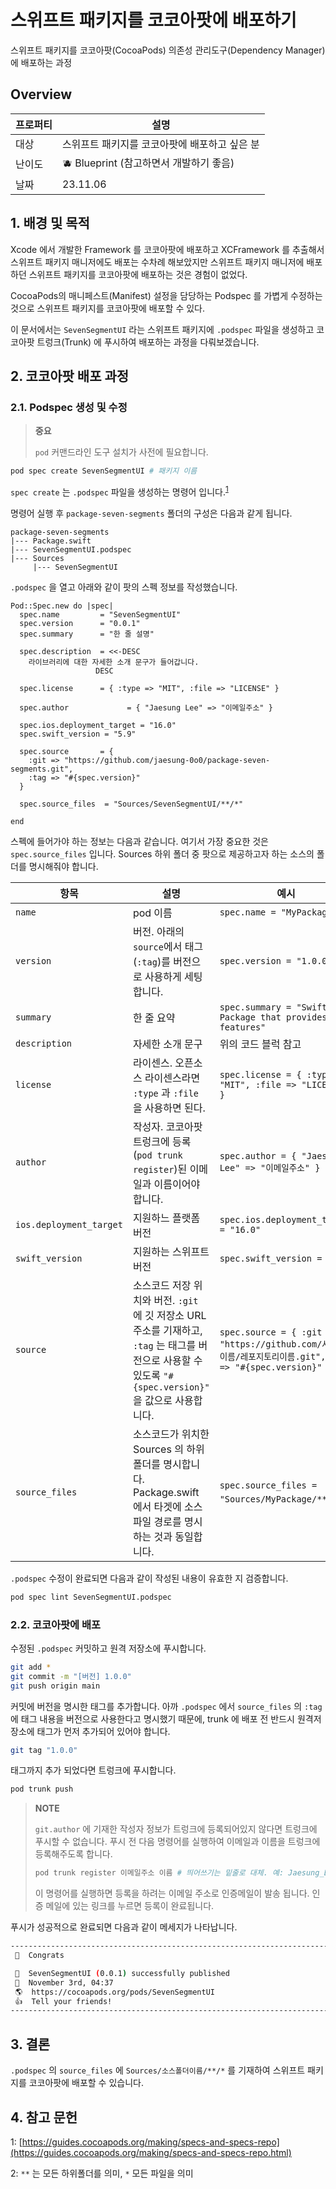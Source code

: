 # 스위프트 패키지를 코코아팟에 배포하기

스위프트 패키지를 코코아팟(CocoaPods) 의존성 관리도구(Dependency Manager) 에 배포하는 과정

## Overview

|프로퍼티 | 설명 |
| --- | --- |
| 대상 | 스위프트 패키지를 코코아팟에 배포하고 싶은 분 |
| 난이도 | 🫐 Blueprint (참고하면서 개발하기 좋음) |
| 날짜 | 23.11.06 |

## 1. 배경 및 목적

Xcode 에서 개발한 Framework 를 코코아팟에 배포하고 XCFramework 를 추출해서 스위프트 패키지 매니저에도 배포는 수차례 해보았지만
스위프트 패키지 매니저에 배포하던 스위프트 패키지를 코코아팟에 배포하는 것은 경험이 없었다.

CocoaPods의 매니페스트(Manifest) 설정을 담당하는 Podspec 를 가볍게 수정하는 것으로 스위프트 패키지를 코코아팟에 배포할 수 있다.

이 문서에서는 `SevenSegmentUI` 라는 스위프트 패키지에 `.podspec` 파일을 생성하고 코코아팟 트렁크(Trunk) 에 푸시하여 배포하는 과정을 다뤄보겠습니다.

## 2. 코코아팟 배포 과정

### 2.1. Podspec 생성 및 수정

> **중요**
>
> `pod` 커맨드라인 도구 설치가 사전에 필요합니다.

```bash
pod spec create SevenSegmentUI # 패키지 이름
```

`spec create` 는 `.podspec` 파일을 생성하는 명령어 입니다.<sup>[1](#footnote_1)</sup>

명령어 실행 후 `package-seven-segments` 폴더의 구성은 다음과 같게 됩니다.

```
package-seven-segments
|--- Package.swift
|--- SevenSegmentUI.podspec
|--- Sources
     |--- SevenSegmentUI
```

`.podspec` 을 열고 아래와 같이 팟의 스펙 정보를 작성했습니다.

```podspec
Pod::Spec.new do |spec|
  spec.name         = "SevenSegmentUI"
  spec.version      = "0.0.1"
  spec.summary      = "한 줄 설명"

  spec.description  = <<-DESC
    라이브러리에 대한 자세한 소개 문구가 들어갑니다.
                   DESC

  spec.license      = { :type => "MIT", :file => "LICENSE" }

  spec.author             = { "Jaesung Lee" => "이메일주소" }

  spec.ios.deployment_target = "16.0"
  spec.swift_version = "5.9"

  spec.source       = {
    :git => "https://github.com/jaesung-0o0/package-seven-segments.git",
    :tag => "#{spec.version}"
  }

  spec.source_files  = "Sources/SevenSegmentUI/**/*"

end
```
스펙에 들어가야 하는 정보는 다음과 같습니다. 여기서 가장 중요한 것은 `spec.source_files` 입니다. Sources 하위 폴더 중 팟으로 제공하고자 하는 소스의 폴더를 명시해줘야 합니다.

| 항목 | 설명 | 예시 |
| --- | --- | --- |
| `name` | pod 이름 | `spec.name = "MyPackage"` |
| `version` | 버전. 아래의 `source`에서 태그(`:tag`)를 버전으로 사용하게 세팅합니다. | `spec.version = "1.0.0"` |
| `summary` | 한 줄 요약 | `spec.summary = "Swift Package that provides OOO features"` |
| `description` | 자세한 소개 문구 | 위의 코드 블럭 참고 |
| `license` | 라이센스. 오픈소스 라이센스라면 `:type` 과 `:file` 을 사용하면 된다. | `spec.license = { :type => "MIT", :file => "LICENSE" }` |
| `author` | 작성자. 코코아팟 트렁크에 등록(`pod trunk register`)된 이메일과 이름이어야 합니다. | `spec.author = { "Jaesung Lee" => "이메일주소" }` |
| `ios.deployment_target` | 지원하느 플랫폼 버전 | `spec.ios.deployment_target = "16.0"` |
| `swift_version` | 지원하는 스위프트 버전 | `spec.swift_version = "5.9"` |
| `source` | 소스코드 저장 위치와 버전. `:git` 에 깃 저장소 URL 주소를 기재하고, `:tag` 는 태그를 버전으로 사용할 수 있도록 `"#{spec.version}"` 을 값으로 사용합니다. | `spec.source = { :git => "https://github.com/사용자이름/레포지토리이름.git", :tag => "#{spec.version}"` |
| `source_files` | 소스코드가 위치한 Sources 의 하위폴더를 명시합니다. Package.swift 에서 타겟에 소스파일 경로를 명시하는 것과 동일합니다. | `spec.source_files = "Sources/MyPackage/**/*"`<sup>[2](#footnote_2)</sup> |

`.podspec` 수정이 완료되면 다음과 같이 작성된 내용이 유효한 지 검증합니다.

```bash
pod spec lint SevenSegmentUI.podspec
```

### 2.2. 코코아팟에 배포

수정된 `.podspec` 커밋하고 원격 저장소에 푸시합니다. 

```bash
git add *
git commit -m "[버전] 1.0.0"
git push origin main
```

커밋에 버전을 명시한 태그를 추가합니다. 아까 `.podspec` 에서 `source_files` 의 `:tag` 에 태그 내용을 버전으로 사용한다고 명시했기 때문에, trunk 에 배포 전 반드시 원격저장소에 태그가 먼저 추가되어 있어야 합니다.

```bash
git tag "1.0.0"
```

태그까지 추가 되었다면 트렁크에 푸시합니다.

```bash
pod trunk push
```

> **NOTE**
>
> `git.author` 에 기재한 작성자 정보가 트렁크에 등록되어있지 않다면 트렁크에 푸시할 수 없습니다. 푸시 전 다음 명령어를 실행하여 이메일과 이름을 트렁크에 등록해주도록 합니다.
>
> ```bash
> pod trunk register 이메일주소 이름 # 띄어쓰기는 밑줄로 대체. 예: Jaesung_Lee
> ```
>
> 이 명령어를 실행하면 등록을 하려는 이메일 주소로 인증메일이 발송 됩니다. 인증 메일에 있는 링크를 누르면 등록이 완료됩니다.

푸시가 성공적으로 완료되면 다음과 같이 메세지가 나타납니다.

```bash
--------------------------------------------------------------------------------
 🎉  Congrats

 🚀  SevenSegmentUI (0.0.1) successfully published
 📅  November 3rd, 04:37
 🌎  https://cocoapods.org/pods/SevenSegmentUI
 👍  Tell your friends!
--------------------------------------------------------------------------------
```

## 3. 결론

`.podspec` 의 `source_files` 에 `Sources/소스폴더이름/**/*` 를 기재하여 스위프트 패키지를 코코아팟에 배포할 수 있습니다.


## 4. 참고 문헌

<a name="footnote_1">1</a>: [https://guides.cocoapods.org/making/specs-and-specs-repo](https://guides.cocoapods.org/making/specs-and-specs-repo.html)

<a name="footnote_2">2</a>: `**` 는 모든 하위폴더를 의미, `*` 모든 파일을 의미
